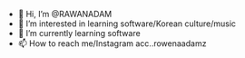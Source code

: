 - 👋 Hi, I’m @RAWANADAM 
- 👀 I’m interested in learning software/Korean culture/music 
- 🌱 I’m currently learning software
- 📫 How to reach me/Instagram acc..rowenaadamz

<!---
RAWANADAM/RAWANADAM is a ✨ special ✨ repository because its `README.md` (this file) appears on your GitHub profile.
You can click the Preview link to take a look at your changes.
--->
